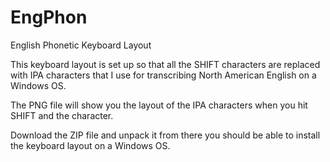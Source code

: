 # EngPhon
English Phonetic Keyboard Layout

This keyboard layout is set up so that all the SHIFT characters are replaced with IPA characters that I use for transcribing North American English on a Windows OS.

The PNG file will show you the layout of the IPA characters when you hit SHIFT and the character.

Download the ZIP file and unpack it from there you should be able to install the keyboard layout on a Windows OS.
